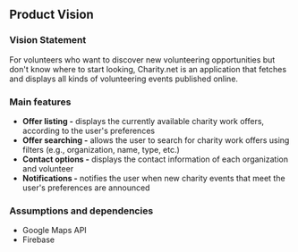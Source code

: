 ## Product Vision

### Vision Statement

For volunteers who want to discover new volunteering opportunities but don't know where to start looking, Charity.net is an application that fetches and displays all kinds of volunteering events published online.

### Main features

- **Offer listing -** displays the currently available charity work offers, according to the user's preferences
- **Offer searching -** allows the user to search for charity work offers using filters (e.g., organization, name, type, etc.)
- **Contact options -** displays the contact information of each organization and volunteer
- **Notifications -** notifies the user when new charity events that meet the user's preferences are announced

### Assumptions and dependencies

- Google Maps API
- Firebase
